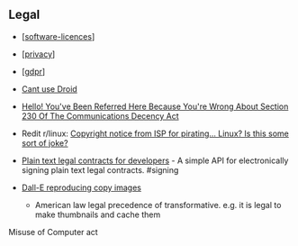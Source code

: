 Legal
-----


* [[software-licences]]
* [[privacy]]
* [[gdpr]]

* [Cant use Droid](https://www.team-bhp.com/forum/shifting-gears/227923-google-sues-me-using-word-droid-my-company-name-orpheusdroid.html)
* [Hello! You've Been Referred Here Because You're Wrong About Section 230 Of The Communications Decency Act](https://www.techdirt.com/articles/20200531/23325444617/hello-youve-been-referred-here-because-youre-wrong-about-section-230-communications-decency-act.shtml)
* Redit r/linux: [Copyright notice from ISP for pirating... Linux? Is this some sort of joke?](https://www.reddit.com/r/linux/comments/nkztyv/copyright_notice_from_isp_for_pirating_linux_is/)
* [Plain text legal contracts  for developers](https://magistrate.khanna.law/) -  A simple API for electronically signing plain text legal contracts. #signing
* [Dall-E reproducing copy images](https://news.ycombinator.com/item?id=32574761)
    * American law legal precedence of transformative. e.g. it is legal to make thumbnails and cache them

Misuse of Computer act



[//begin]: # "Autogenerated link references for markdown compatibility"
[software-licences]: software-licences.md "Software Licences"
[privacy]: privacy.md "Privacy"
[gdpr]: gdpr.md "GDPR"
[//end]: # "Autogenerated link references"